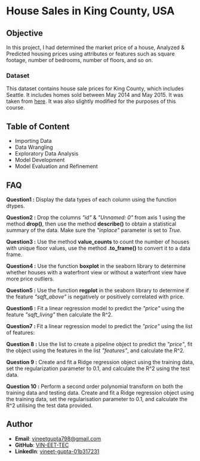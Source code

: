 
# House Sales in King County, USA

## Objective

In this project, I had determined the market price of a house, Analyzed & Predicted housing prices using attributes or features such as square footage, number of bedrooms, number of floors, and so on.
 
### Dataset

This dataset contains house sale prices for King County, which includes Seattle. It includes homes sold between May 2014 and May 2015. It was taken from [here](https://www.kaggle.com/harlfoxem/housesalesprediction?utm_medium=Exinfluencer&utm_source=Exinfluencer&utm_content=000026UJ&utm_term=10006555&utm_id=NA-SkillsNetwork-wwwcourseraorg-SkillsNetworkCoursesIBMDeveloperSkillsNetworkDA0101ENSkillsNetwork20235326-2022-01-01). It was also slightly modified for the purposes of this course.

## Table of Content

- Importing Data
- Data Wrangling
- Exploratory Data Analysis
- Model Development
- Model Evaluation and Refinement

## FAQ 

**Question1 :** Display the data types of each column using the function dtypes.

**Question2 :** Drop the columns *"id"* & *"Unnamed: 0"* from axis 1 using the method **drop()**, then use the method **describe()** to obtain a statistical summary of the data. Make sure the *"inplace"* parameter is set to *True*. 

**Question3 :** Use the method **value_counts** to count the number of houses with unique floor values, use the method **.to_frame()** to convert it to a data frame. 

**Question4 :** Use the function **boxplot** in the seaborn library to determine whether houses with a waterfront view or without a waterfront view have more price outliers. 

**Question5 :** Use the function **regplot** in the seaborn library to determine if the feature *"sqft_above"* is negatively or positively correlated with price.

**Question6 :** Fit a linear regression model to predict the *"price"* using the feature *"sqft_living"* then calculate the R^2.

**Question7 :** Fit a linear regression model to predict the *"price"* using the list of features:

**Question 8 :** Use the list to create a pipeline object to predict the *"price"*, fit the object using the features in the list *"features"*, and calculate the R^2.

**Question 9 :** Create and fit a Ridge regression object using the training data, set the regularization parameter to 0.1, and calculate the R^2 using the test data.

**Question 10 :** Perform a second order polynomial transform on both the training data and testing data. Create and fit a Ridge regression object using the training data, set the regularisation parameter to 0.1, and calculate the R^2 utilising the test data provided.

## Author
- **Email**: vineetgupta798@gmail.com
- **GitHub**: [VIN-EET-TEC](https://https://github.com/VIN-EET-TEC)
- **LinkedIn**: [vineet-gupta-01b317231](https://www.linkedin.com/in/vineet-gupta-01b317231/)

